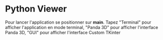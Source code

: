 # Python Viewer

Pour lancer l'application se positionner sur __main__.
Tapez "Terminal" pour afficher l'application en mode terminal, "Panda 3D" pour afficher l'interface Panda 3D, "GUI" pour afficher l'interface Custom TKinter